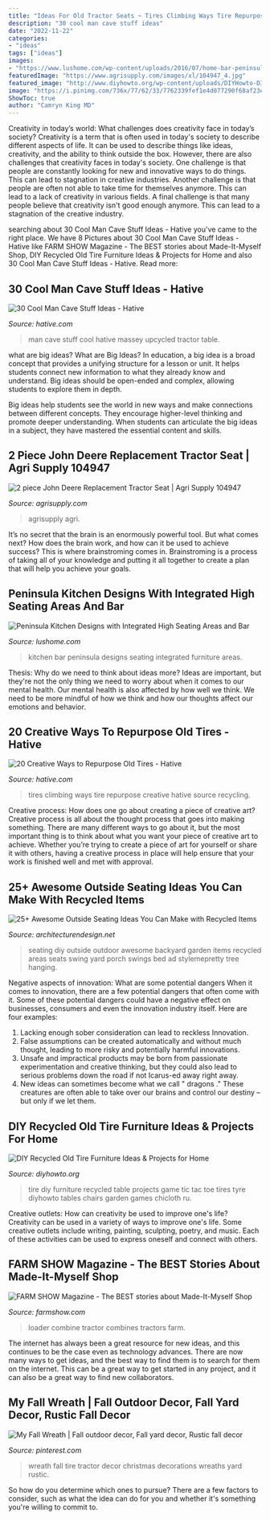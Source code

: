 ```yaml
---
title: "Ideas For Old Tractor Seats ~ Tires Climbing Ways Tire Repurpose Creative Hative Source Recycling"
description: "30 cool man cave stuff ideas"
date: "2022-11-22"
categories:
- "ideas"
tags: ["ideas"]
images:
- "https://www.lushome.com/wp-content/uploads/2016/07/home-bar-peninsula-kitchen-design-ideas-15.jpg"
featuredImage: "https://www.agrisupply.com/images/xl/104947_4.jpg"
featured_image: "http://www.diyhowto.org/wp-content/uploads/DIYHowto-DIY-Old-Tire-Furniture-Ideas-Projects-02-1.jpg"
image: "https://i.pinimg.com/736x/77/62/33/7762339fef1e4d077290f68af23e79d4.jpg"
ShowToc: true
author: "Camryn King MD"
---
```



Creativity in today’s world: What challenges does creativity face in today’s society?
Creativity is a term that is often used in today's society to describe different aspects of life. It can be used to describe things like ideas, creativity, and the ability to think outside the box. However, there are also challenges that creativity faces in today's society. One challenge is that people are constantly looking for new and innovative ways to do things. This can lead to stagnation in creative industries. Another challenge is that people are often not able to take time for themselves anymore. This can lead to a lack of creativity in various fields. A final challenge is that many people believe that creativity isn't good enough anymore. This can lead to a stagnation of the creative industry.

	

		
searching about 30 Cool Man Cave Stuff Ideas - Hative you've came to the right place. We have 8 Pictures about 30 Cool Man Cave Stuff Ideas - Hative like FARM SHOW Magazine - The BEST stories about Made-It-Myself Shop, DIY Recycled Old Tire Furniture Ideas &amp; Projects for Home and also 30 Cool Man Cave Stuff Ideas - Hative. Read more:
		
    
## 30 Cool Man Cave Stuff Ideas - Hative

<img loading=lazy src="https://hative.com/wp-content/uploads/2015/06/man-cave-stuff/19-man-cave-stuff-ideas.jpg" onerror="this.onerror=null;this.src='https://tse1.mm.bing.net/th?id=OIP.FriGTZfNRen8YTC2Wj1f4wHaK_&amp;pid=15.1';" alt="30 Cool Man Cave Stuff Ideas - Hative">

_Source: hative.com_

>man cave stuff cool hative massey upcycled tractor table. 

	

what are big ideas?
What are Big Ideas?
In education, a big idea is a broad concept that provides a unifying structure for a lesson or unit. It helps students connect new information to what they already know and understand. Big ideas should be open-ended and complex, allowing students to explore them in depth.

Big ideas help students see the world in new ways and make connections between different concepts. They encourage higher-level thinking and promote deeper understanding. When students can articulate the big ideas in a subject, they have mastered the essential content and skills.

    
## 2 Piece John Deere Replacement Tractor Seat | Agri Supply 104947

<img loading=lazy src="https://www.agrisupply.com/images/xl/104947_4.jpg" onerror="this.onerror=null;this.src='https://tse3.mm.bing.net/th?id=OIP.aBd61rE8JPdg8smxjX1QTAHaHa&amp;pid=15.1';" alt="2 piece John Deere Replacement Tractor Seat | Agri Supply 104947">

_Source: agrisupply.com_

>agrisupply agri. 

	

It’s no secret that the brain is an enormously powerful tool. But what comes next? How does the brain work, and how can it be used to achieve success? This is where brainstroming comes in. Brainstroming is a process of taking all of your knowledge and putting it all together to create a plan that will help you achieve your goals.

    
## Peninsula Kitchen Designs With Integrated High Seating Areas And Bar

<img loading=lazy src="https://www.lushome.com/wp-content/uploads/2016/07/home-bar-peninsula-kitchen-design-ideas-15.jpg" onerror="this.onerror=null;this.src='https://tse3.mm.bing.net/th?id=OIP.XokEKYn2wPwtfC9-ktZ1pAHaFR&amp;pid=15.1';" alt="Peninsula Kitchen Designs with Integrated High Seating Areas and Bar">

_Source: lushome.com_

>kitchen bar peninsula designs seating integrated furniture areas. 

	

Thesis: Why do we need to think about ideas more?
Ideas are important, but they're not the only thing we need to worry about when it comes to our mental health. Our mental health is also affected by how well we think. We need to be more mindful of how we think and how our thoughts affect our emotions and behavior.

    
## 20 Creative Ways To Repurpose Old Tires - Hative

<img loading=lazy src="https://hative.com/wp-content/uploads/2014/11/tire-recycling/9-tire-climbing-fork-kids.jpg" onerror="this.onerror=null;this.src='https://tse3.mm.bing.net/th?id=OIP.P3IZ5oW84pAq_1AArAY83wHaJ4&amp;pid=15.1';" alt="20 Creative Ways to Repurpose Old Tires - Hative">

_Source: hative.com_

>tires climbing ways tire repurpose creative hative source recycling. 

	

Creative process: How does one go about creating a piece of creative art?
Creative process is all about the thought process that goes into making something. There are many different ways to go about it, but the most important thing is to think about what you want your piece of creative art to achieve. Whether you’re trying to create a piece of art for yourself or share it with others, having a creative process in place will help ensure that your work is finished well and met with approval.

    
## 25+ Awesome Outside Seating Ideas You Can Make With Recycled Items

<img loading=lazy src="http://cdn.architecturendesign.net/wp-content/uploads/2015/06/AD-DIY-Outdoor-Seating-Ideas-5.jpg" onerror="this.onerror=null;this.src='https://tse4.mm.bing.net/th?id=OIP.Mpm_Ad9ReCjFaRQHamHbIQHaLF&amp;pid=15.1';" alt="25+ Awesome Outside Seating Ideas You Can Make with Recycled Items">

_Source: architecturendesign.net_

>seating diy outside outdoor awesome backyard garden items recycled areas seats swing yard porch swings bed ad stylemepretty tree hanging. 

	

Negative aspects of innovation: What are some potential dangers
When it comes to innovation, there are a few potential dangers that often come with it. Some of these potential dangers could have a negative effect on businesses, consumers and even the innovation industry itself. Here are four examples:
1. Lacking enough sober consideration can lead to reckless Innovation.
2. False assumptions can be created automatically and without much thought, leading to more risky and potentially harmful innovations.
3. Unsafe and impractical products may be born from passionate experimentation and creative thinking, but they could also lead to serious problems down the road if not Icarus-ed away right away. 
4. New ideas can sometimes become what we call " dragons ." These creatures are often able to take over our brains and control our destiny – but only if we let them.

    
## DIY Recycled Old Tire Furniture Ideas &amp; Projects For Home

<img loading=lazy src="http://www.diyhowto.org/wp-content/uploads/DIYHowto-DIY-Old-Tire-Furniture-Ideas-Projects-02-1.jpg" onerror="this.onerror=null;this.src='https://tse1.mm.bing.net/th?id=OIP.LzGE4II6flUGwWHzJIG-TgHaMW&amp;pid=15.1';" alt="DIY Recycled Old Tire Furniture Ideas &amp; Projects for Home">

_Source: diyhowto.org_

>tire diy furniture recycled table projects game tic tac toe tires tyre diyhowto tables chairs garden games chicloth ru. 

	

Creative outlets: How can creativity be used to improve one's life?
Creativity can be used in a variety of ways to improve one's life. Some creative outlets include writing, painting, sculpting, poetry, and music. Each of these activities can be used to express oneself and connect with others.

    
## FARM SHOW Magazine - The BEST Stories About Made-It-Myself Shop

<img loading=lazy src="https://www.farmshow.com/images/articles/34/3/8290_l.jpg" onerror="this.onerror=null;this.src='https://tse1.mm.bing.net/th?id=OIP.OjPlxFPhQ8a-Zjo4vdfwSAHaEU&amp;pid=15.1';" alt="FARM SHOW Magazine - The BEST stories about Made-It-Myself Shop">

_Source: farmshow.com_

>loader combine tractor combines tractors farm. 

	

The internet has always been a great resource for new ideas, and this continues to be the case even as technology advances. There are now many ways to get ideas, and the best way to find them is to search for them on the internet. This can be a great way to get started in any project, and it can also be a great way to find new collaborators.

    
## My Fall Wreath | Fall Outdoor Decor, Fall Yard Decor, Rustic Fall Decor

<img loading=lazy src="https://i.pinimg.com/736x/77/62/33/7762339fef1e4d077290f68af23e79d4.jpg" onerror="this.onerror=null;this.src='https://tse3.mm.bing.net/th?id=OIP.Hjbm_QYUEX3hBW1LlWALcQHaJ3&amp;pid=15.1';" alt="My Fall Wreath | Fall outdoor decor, Fall yard decor, Rustic fall decor">

_Source: pinterest.com_

>wreath fall tire tractor decor christmas decorations wreaths yard rustic. 

	

So how do you determine which ones to pursue? There are a few factors to consider, such as what the idea can do for you and whether it's something you're willing to commit to.

